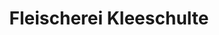 ---
title: "Fleischerei Kleeschulte"
url: /lippetal/fleischerei-kleeschulte-am-bahnhof/
shop: Metzgerei
---